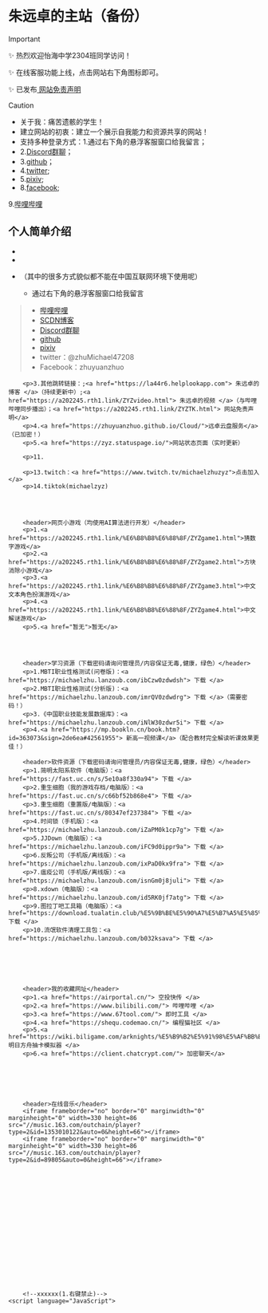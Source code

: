 # 朱远卓的主站（备份）

> [!IMPORTANT]
> ✨ 热烈欢迎怡海中学2304班同学访问！
> 
> ✨ 在线客服功能上线，点击网站右下角图标即可。
> 
> ✨ 已发布<a href="https://a202245.rth1.link/ZYZTK.html"> 网站免责声明</a>

> [!CAUTION]
> * 关于我：痛苦遗骸的学生！
> * 建立网站的初衷：建立一个展示自我能力和资源共享的网站！
> * 支持多种登录方式：1.通过右下角的悬浮客服窗口给我留言；
> * 2.<a href="https://discord.gg/ZnJFQDTNWQ">Discord群聊</a>；
> * 3.<a href="https://github.com/zhuyuanzhuo">github</a>；
> * 4.<a href="https://twitter.com/zhuMichael47208">twitter</a>;
> * 5.<a href="https://www.pixiv.net/users/89929149">pixiv</a>;
> * 8.<a href="https://www.facebook.com/profile.php?id=100094452263754&sk=about">facebook</a>;
> 
9.<a href="https://space.bilibili.com/413178148">哔哩哔哩</a>
  

		
## 个人简单介绍
* 
* 
* （其中的很多方式貌似都不能在中国互联网环境下使用呢）



  * 通过右下角的悬浮客服窗口给我留言
>   * <a href="https://space.bilibili.com/413178148?spm_id_from=333.337.0.0"> 哔哩哔哩 </a>
>   * <a href="https://blog.csdn.net/Michaelzhu2022?type=blog">SCDN博客</a>
>   * <a href="https://discord.gg/ZnJFQDTNWQ">Discord群聊</a>
>   * <a href="https://github.com/zhuyuanzhuo">github</a>
>   * <a href="https://www.pixiv.net/users/89929149">pixiv</a>
>   * twitter：@zhuMichael47208
>   * Facebook：zhuyuanzhuo
  

	
		<p>3.其他跳转链接：;<a href="https://la44r6.helplookapp.com"> 朱远卓的博客 </a>（持续更新中）;<a href="https://a202245.rth1.link/ZYZvideo.html"> 朱远卓的视频 </a>（与哔哩哔哩同步播出）；<a href="https://a202245.rth1.link/ZYZTK.html"> 网站免责声明</a>
		<p>4.<a href="https://zhuyuanzhuo.github.io/Cloud/">远卓云盘服务</a>（已加密！）
		<p>5.<a href="https://zyz.statuspage.io/">网站状态页面（实时更新）
		
		<p>11.
	
		<p>13.twitch：<a href="https://www.twitch.tv/michaelzhuzyz">点击加入</a>
		<p>14.tiktok(michaelzyz)




		<header>网页小游戏（均使用AI算法进行开发）</header>
		<p>1.<a href="https://a202245.rth1.link/%E6%B8%B8%E6%88%8F/ZYZgame1.html">猜数字游戏</a>
		<p>2.<a href="https://a202245.rth1.link/%E6%B8%B8%E6%88%8F/ZYZgame2.html">方块消除小游戏</a>
		<p>3.<a href="https://a202245.rth1.link/%E6%B8%B8%E6%88%8F/ZYZgame3.html">中文文本角色扮演游戏</a>
		<p>4.<a href="https://a202245.rth1.link/%E6%B8%B8%E6%88%8F/ZYZgame4.html">中文解谜游戏</a>
		<p>5.<a href="暂无">暂无</a>




		<header>学习资源（下载密码请询问管理员/内容保证无毒,健康，绿色）</header>
        <p>1.MBTI职业性格测试(问卷版)：<a href="https://michaelzhu.lanzoub.com/ibCzw0zdwdsh"> 下载 </a>
		<p>2.MBTI职业性格测试(分析版)：<a href="https://michaelzhu.lanzoub.com/imrQV0zdwdrg"> 下载 </a>（需要密码！）
		<p>3.《中国职业技能发展数据库》：<a href="https://michaelzhu.lanzoub.com/iNlW30zdwr5i"> 下载 </a>
		<p>4.<a href="https://mp.bookln.cn/book.htm?id=363073&sign=2de6ea#42561955"> 新高一视频课</a>（配合教材完全解读听课效果更佳！）

		<header>软件资源（下载密码请询问管理员/内容保证无毒,健康，绿色）</header>
		<p>1.简明太阳系软件（电脑版）：<a href="https://fast.uc.cn/s/5e10a8f330a94"> 下载 </a>
		<p>2.重生细胞（我的游戏存档/电脑版）：<a href="https://fast.uc.cn/s/c66bf52b868e4"> 下载 </a>
		<p>3.重生细胞（重置版/电脑版）：<a href="https://fast.uc.cn/s/80347ef237384"> 下载 </a>
		<p>4.时间锁（手机版）：<a href="https://michaelzhu.lanzoub.com/iZaPM0k1cp7g"> 下载 </a>
		<p>5.JJDown（电脑版）：<a href="https://michaelzhu.lanzoub.com/iFC9d0ippr9a"> 下载 </a>
		<p>6.反叛公司（手机版/离线版）：<a href="https://michaelzhu.lanzoub.com/ixPaD0kx9fra"> 下载 </a>
		<p>7.瘟疫公司（手机版/离线版）：<a href="https://michaelzhu.lanzoub.com/isnGm0j8juli"> 下载 </a>
		<p>8.xdown（电脑版）：<a href="https://michaelzhu.lanzoub.com/id5RK0jf7atg"> 下载 </a>
		<p>9.图拉丁吧工具箱（电脑版）：<a href="https://download.tualatin.club/%E5%9B%BE%E5%90%A7%E5%B7%A5%E5%85%B7%E7%AE%B12023.05%E7%BB%BF%E8%89%B2%E7%89%88%E8%87%AA%E5%8A%A8%E8%A7%A3%E5%8E%8B%E7%A8%8B%E5%BA%8FR3.exe"> 下载 </a>
		<p>10.流氓软件清理工具包：<a href="https://michaelzhu.lanzoub.com/b032ksava"> 下载 </a>






		<header>我的收藏网址</header>
		<p>1.<a href="https://airportal.cn/"> 空投快传 </a>
		<p>2.<a href="https://www.bilibili.com/"> 哔哩哔哩 </a>
		<p>3.<a href="https://www.67tool.com/"> 即时工具 </a>
		<p>4.<a href="https://shequ.codemao.cn/"> 编程猫社区 </a>
		<p>5.<a href="https://wiki.biligame.com/arknights/%E5%B9%B2%E5%91%98%E5%AF%BB%E8%AE%BF%E6%A8%A1%E6%8B%9F%E5%99%A8"> 明日方舟抽卡模拟器 </a>
		<p>6.<a href="https://client.chatcrypt.com/"> 加密聊天</a>

		




		<header>在线音乐</header>
		<iframe frameborder="no" border="0" marginwidth="0" marginheight="0" width=330 height=86 src="//music.163.com/outchain/player?type=2&id=1353010122&auto=0&height=66"></iframe>
		<iframe frameborder="no" border="0" marginwidth="0" marginheight="0" width=330 height=86 src="//music.163.com/outchain/player?type=2&id=89805&auto=0&height=66"></iframe>


















		<!--xxxxxx(1.右键禁止)-->
	<script language="JavaScript">
<!--
if (window.Event)
document.captureEvents(Event.MOUSEUP);
function nocontextmenu()
{
event.cancelBubble = true
event.returnValue = false;
return false;
}
function norightclick(e)
{if (window.Event)
{
if (e.which == 2 || e.which == 3)
return false;
}
else
if (event.button == 2 || event.button == 3)
{
event.cancelBubble = true
event.returnValue = false;
return false;
}
}
document.oncontextmenu = nocontextmenu; // for IE5+
document.onmousedown = norightclick; // for all others
//-->
</script>




































<script type="text/javascript"> 
/* 鼠标特效 */ 
var a_idx = 0; 
jQuery(document).ready(function($) { 
    $("body").click(function(e) { 
        /* 这边定义点击要显示的文字 */ 
        var a = new Array("欢迎访问csdn"); 
        var $i = $("<span/>").text(a[a_idx]); 
        a_idx = (a_idx + 1) % a.length; 
        var x = e.pageX, 
        y = e.pageY; 
        $i.css({ 
            "z-index": 999, 
            "top": y - 20, 
            "left": x, 
            "position": "absolute", 
            "font-weight": "bold", 
            "color": "#ff6651" 
        }); 
        $("body").append($i); 
        $i.animate({ 
            "top": y - 180, 
            "opacity": 0 
        }, 
        1500, 
        function() { 
            $i.remove(); 
        }); 
    }); 
}); 
</script>












<script type="text/javascript">window.$crisp=[];window.CRISP_WEBSITE_ID="0e2afd1c-b4b1-473e-9fd1-ec851b64537e";(function(){d=document;s=d.createElement("script");s.src="https://client.crisp.chat/l.js";s.async=1;d.getElementsByTagName("head")[0].appendChild(s);})();</script>

<script src="https://fastgpt.run/js/iframe.js" id="fastgpt-iframe" data-src="https://fastgpt.run/chat/share?shareId=vx9w4mrm02rfloct3azbnvew" data-color="#4e83fd"></script>
